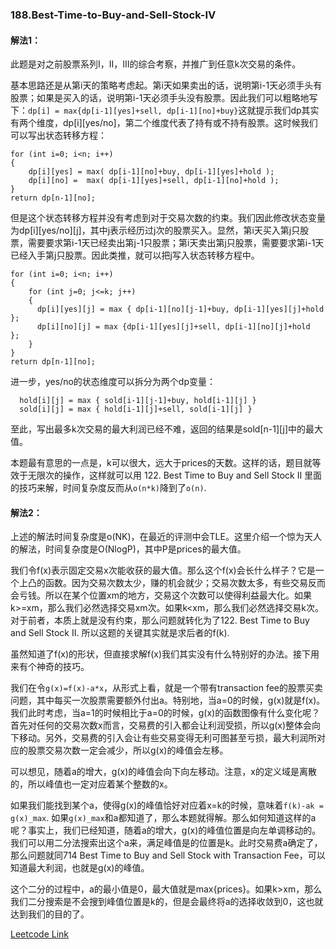 ### 188.Best-Time-to-Buy-and-Sell-Stock-IV

#### 解法1：

此题是对之前股票系列I，II，III的综合考察，并推广到任意k次交易的条件。

基本思路还是从第i天的策略考虑起。第i天如果卖出的话，说明第i-1天必须手头有股票；如果是买入的话，说明第i-1天必须手头没有股票。因此我们可以粗略地写下：```dp[i] = max{dp[i-1][yes]+sell, dp[i-1][no]+buy}```这就提示我们dp其实有两个维度，dp[i][yes/no]，第二个维度代表了持有或不持有股票。这时候我们可以写出状态转移方程：
```
for (int i=0; i<n; i++)
{
    dp[i][yes] = max( dp[i-1][no]+buy, dp[i-1][yes]+hold );
    dp[i][no] =  max( dp[i-1][yes]+sell, dp[i-1][no]+hold );
}
return dp[n-1][no];
```
但是这个状态转移方程并没有考虑到对于交易次数的约束。我们因此修改状态变量为dp[i][yes/no][j]，其中j表示经历过j次的股票买入。显然，第i天买入第j只股票，需要要求第i-1天已经卖出第j-1只股票；第i天卖出第j只股票，需要要求第i-1天已经入手第j只股票。因此类推，就可以把j写入状态转移方程中。
```
for (int i=0; i<n; i++)
{
    for (int j=0; j<=k; j++)
    {
      dp[i][yes][j] = max { dp[i-1][no][j-1]+buy, dp[i-1][yes][j]+hold };
      dp[i][no][j] = max {dp[i-1][yes][j]+sell, dp[i-1][no][j]+hold  };
    }
}
return dp[n-1][no];
```
进一步，yes/no的状态维度可以拆分为两个dp变量：
```
  hold[i][j] = max { sold[i-1][j-1]+buy, hold[i-1][j] }
  sold[i][j] = max { hold[i-1][j]+sell, sold[i-1][j] }
```
至此，写出最多k次交易的最大利润已经不难，返回的结果是sold[n-1][j]中的最大值。

本题最有意思的一点是，k可以很大，远大于prices的天数。这样的话，题目就等效于无限次的操作，这样就可以用 122. Best Time to Buy and Sell Stock II
里面的技巧来解，时间复杂度反而从```o(n*k)```降到了```o(n)```.

#### 解法2：
上述的解法时间复杂度是o(NK)，在最近的评测中会TLE。这里介绍一个惊为天人的解法，时间复杂度是O(NlogP)，其中P是prices的最大值。

我们令f(x)表示固定交易x次能收获的最大值。那么这个f(x)会长什么样子？它是一个上凸的函数。因为交易次数太少，赚的机会就少；交易次数太多，有些交易反而会亏钱。所以在某个位置xm的地方，交易这个次数可以使得利益最大化。如果k>=xm，那么我们必然选择交易xm次。如果k<xm，那么我们必然选择交易k次。对于前者，本质上就是没有约束，那么问题就转化为了122. Best Time to Buy and Sell Stock II. 所以这题的关键其实就是求后者的f(k).

虽然知道了f(x)的形状，但直接求解f(x)我们其实没有什么特别好的办法。接下用来有个神奇的技巧。

我们在令```g(x)=f(x)-a*x```，从形式上看，就是一个带有transaction fee的股票买卖问题，其中每买一次股票需要额外付出a。特别地，当a=0的时候，g(x)就是f(x)。我们此时考虑，当a=1的时候相比于a=0的时候，g(x)的函数图像有什么变化呢？首先对任何的交易次数x而言，交易费的引入都会让利润受损，所以g(x)整体会向下移动。另外，交易费的引入会让有些交易变得无利可图甚至亏损，最大利润所对应的股票交易次数一定会减少，所以g(x)的峰值会左移。

可以想见，随着a的增大，g(x)的峰值会向下向左移动。注意，x的定义域是离散的，所以峰值也一定对应着某个整数的x。

如果我们能找到某个a，使得g(x)的峰值恰好对应着x=k的时候，意味着```f(k)-ak = g(x)_max```. 如果```g(x)_max```和a都知道了，那么本题就得解。那么如何知道这样的a呢？事实上，我们已经知道，随着a的增大，g(x)的峰值位置是向左单调移动的。我们可以用二分法搜索出这个a来，满足峰值是的位置是k。此时交易费a确定了，那么问题就同714	Best Time to Buy and Sell Stock with Transaction Fee，可以知道最大利润，也就是g(x)的峰值。

这个二分的过程中，a的最小值是0，最大值就是max{prices}。如果k>xm，那么我们二分搜索是不会搜到峰值位置是k的，但是会最终将a的选择收敛到0，这也就达到我们的目的了。


[Leetcode Link](https://leetcode.com/problems/best-time-to-buy-and-sell-stock-iv)
